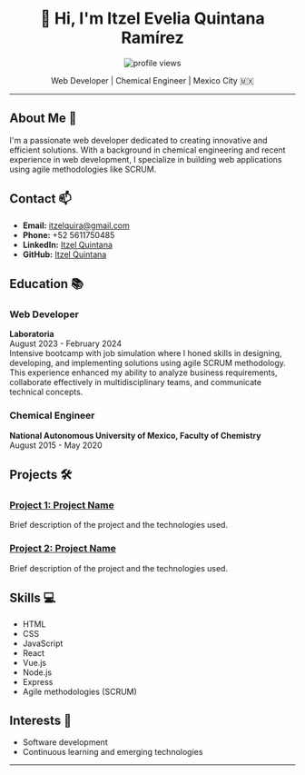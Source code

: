 <h1 align="center">👋 Hi, I'm Itzel Evelia Quintana Ramírez</h1>

<p align="center">
  <img src="https://komarev.com/ghpvc/?username=itzelquintana&color=blueviolet" alt="profile views" />
</p>

<p align="center">Web Developer | Chemical Engineer | Mexico City 🇲🇽</p>

---

## About Me 🚀

I'm a passionate web developer dedicated to creating innovative and efficient solutions. With a background in chemical engineering and recent experience in web development, I specialize in building web applications using agile methodologies like SCRUM.

## Contact 📫

- **Email:** [itzelquira@gmail.com](mailto:itzelquira@gmail.com)
- **Phone:** +52 5611750485
- **LinkedIn:** [Itzel Quintana](https://www.linkedin.com/in/itzelquintana)
- **GitHub:** [Itzel Quintana](https://github.com/itzelquintana)

## Education 📚

### Web Developer
**Laboratoria**  
August 2023 - February 2024  
Intensive bootcamp with job simulation where I honed skills in designing, developing, and implementing solutions using agile SCRUM methodology. This experience enhanced my ability to analyze business requirements, collaborate effectively in multidisciplinary teams, and communicate technical concepts.

### Chemical Engineer
**National Autonomous University of Mexico, Faculty of Chemistry**  
August 2015 - May 2020

## Projects 🛠️

### [Project 1: Project Name](https://github.com/itzelquintana/project1)
Brief description of the project and the technologies used.

### [Project 2: Project Name](https://github.com/itzelquintana/project2)
Brief description of the project and the technologies used.

## Skills 💻

- HTML <i class="fab fa-html5"></i>
- CSS <i class="fab fa-css3-alt"></i>
- JavaScript <i class="fab fa-js"></i>
- React <i class="fab fa-react"></i>
- Vue.js <i class="fab fa-vuejs"></i>
- Node.js <i class="fab fa-node"></i>
- Express <i class="fab fa-node-js"></i>
- Agile methodologies (SCRUM) <i class="fas fa-users"></i>


## Interests 🌟

- Software development
- Continuous learning and emerging technologies

---
